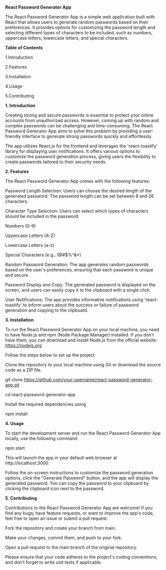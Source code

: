 ****React Password Generator App****

The React Password Generator App is a simple web application built with React that allows users to generate random passwords based on their preferences. It provides options for customizing the password length and selecting different types of characters to be included, such as numbers, uppercase letters, lowercase letters, and special characters.

**Table of Contents**

1.Introduction

2.Features

3.Installation

4.Usage

5.Contributing


**1. Introduction**

Creating strong and secure passwords is essential to protect your online accounts from unauthorized access. However, coming up with random and complex passwords can be challenging and time-consuming. The React Password Generator App aims to solve this problem by providing a user-friendly interface to generate strong passwords quickly and effortlessly.

The app utilizes React.js for the frontend and leverages the 'react-toastify' library for displaying user notifications. It offers various options to customize the password generation process, giving users the flexibility to create passwords tailored to their security needs.


**2. Features**

The React Password Generator App comes with the following features:

Password Length Selection: Users can choose the desired length of the generated password. The password length can be set between 8 and 26 characters.


Character Type Selection: Users can select which types of characters should be included in the password:

Numbers (0-9)

Uppercase Letters (A-Z)

Lowercase Letters (a-z)

Special Characters (e.g., !@#$%^&*)


Random Password Generation: The app generates random passwords based on the user's preferences, ensuring that each password is unique and secure.


Password Display and Copy: The generated password is displayed on the screen, and users can easily copy it to the clipboard with a single click.


User Notifications: The app provides informative notifications using 'react-toastify' to inform users about the success or failure of password generation and copying to the clipboard.


**3. Installation**

To run the React Password Generator App on your local machine, you need to have Node.js and npm (Node Package Manager) installed. If you don't have them, you can download and install Node.js from the official website: https://nodejs.org

Follow the steps below to set up the project:

Clone the repository to your local machine using Git or download the source code as a ZIP file.


git clone https://github.com/your-username/react-password-generator-app.git


cd react-password-generator-app

Install the required dependencies using

npm install


**4. Usage**

To start the development server and run the React Password Generator App locally, use the following command:


npm start


This will launch the app in your default web browser at http://localhost:3000.

Follow the on-screen instructions to customize the password generation options, click the "Generate Password" button, and the app will display the generated password. You can copy the password to your clipboard by clicking the clipboard icon next to the password.


**5. Contributing**

Contributions to the React Password Generator App are welcome! If you find any bugs, have feature requests, or want to improve the app's code, feel free to open an issue or submit a pull request.

Fork the repository and create your branch from main.

Make your changes, commit them, and push to your fork.

Open a pull request to the main branch of the original repository.

Please ensure that your code adheres to the project's coding conventions, and don't forget to write unit tests if applicable.
